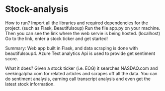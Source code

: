 # Stock-analysis

How to run?
Import all the libraries and required dependencies for the project. (such as Flask, Beautifulsoup)
Run the file app.py on your machine.
Then you can see the link where the web servie is being hosted. (localhost)
Go to the link, enter a stock ticker and get started!

Summary:
Web app built in Flask, and data scraping is done with beautifulsoup4. Azure Text analytics Api is used to provide get sentiment score.

What it does?
Given a stock ticker (i.e. EOG) it searches NASDAQ.com and seekingalpha.com for related articles and scrapes off all the data. You can do sentiment analysis, earning call transcript analysis and even get the latest stock information.


